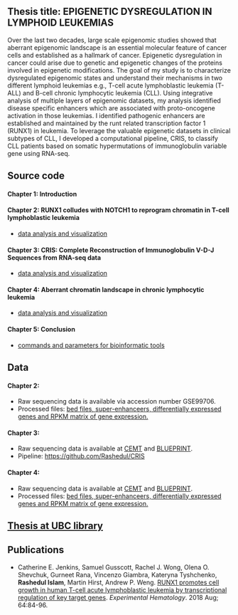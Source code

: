 ## Thesis title: EPIGENETIC DYSREGULATION IN LYMPHOID LEUKEMIAS
Over the last two decades, large scale epigenomic studies showed that aberrant epigenomic landscape is an essential molecular feature of cancer cells and established as a hallmark of cancer. Epigenetic dysregulation in cancer could arise due to genetic and epigenetic changes of the proteins involved in epigenetic modifications. The goal of my study is to characterize dysregulated epigenomic states and understand their mechanisms in two different lymphoid leukemias e.g., T-cell acute lymphoblastic leukemia (T-ALL) and B-cell chronic lymphocytic leukemia (CLL). Using integrative analysis of multiple layers of epigenomic datasets, my analysis identified disease specific enhancers which are associated with proto-oncogene activation in those leukemias. I identified pathogenic enhancers are established and maintained by the runt related transcription factor 1 (RUNX1) in leukemia. To leverage the valuable epigenetic datasets in clinical subtypes of CLL, I developed a computational pipeline, CRIS, to classify CLL patients based on somatic hypermutations of immunoglobulin variable gene using RNA-seq. 

## Source code

#### Chapter 1: Introduction

#### Chapter 2: RUNX1 colludes with NOTCH1 to reprogram chromatin in T-cell lymphoblastic leukemia
- [data analysis and visualization](https://github.com/Rashedul/PhD_thesis/blob/main/script/chapter-2.md)

#### Chapter 3: CRIS: Complete Reconstruction of Immunoglobulin V-D-J Sequences from RNA-seq data
- [data analysis and visualization](https://github.com/Rashedul/PhD_thesis/blob/main/script/chapter-3.md)

#### Chapter 4: Aberrant chromatin landscape in chronic lymphocytic leukemia
- [data analysis and visualization](https://github.com/Rashedul/PhD_thesis/blob/main/script/chapter-3.md)

#### Chapter 5: Conclusion 

- [commands and parameters for bioinformatic tools](https://github.com/Rashedul/PhD_thesis/blob/main/script/Command.md)

## Data
#### Chapter 2: 
- Raw sequencing data is available via accession number GSE99706.
- Processed files: [bed files, super-enhanceers, differentially expressed genes and RPKM matrix of gene expression.](https://github.com/Rashedul/PhD_thesis/tree/main/data/chapter-2) 

#### Chapter 3: 
- Raw sequencing data is available at [CEMT](https://thisisepigenetics.ca/data/CEMT/epi2021/grid/) and [BLUEPRINT](http://dcc.blueprint-epigenome.eu/#/home).
- Pipeline: https://github.com/Rashedul/CRIS 

#### Chapter 4: 
- Raw sequencing data is available at [CEMT](https://thisisepigenetics.ca/data/CEMT/epi2021/grid/) and [BLUEPRINT](http://dcc.blueprint-epigenome.eu/#/home).
- Processed files: [bed files, super-enhanceers, differentially expressed genes and RPKM matrix of gene expression.](https://github.com/Rashedul/PhD_thesis/tree/main/data/chapter-4)

## [Thesis at UBC library](https://open.library.ubc.ca/) 

## Publications 

- Catherine E. Jenkins, Samuel Gusscott, Rachel J. Wong, Olena O. Shevchuk, Gurneet Rana, Vincenzo Giambra, Kateryna Tyshchenko, **Rashedul Islam**, Martin Hirst, Andrew P. Weng. [RUNX1 promotes cell growth in human T-cell acute lymphoblastic leukemia by transcriptional regulation of key target genes](https://pubmed.ncbi.nlm.nih.gov/29733873/). *Experimental Hematology*. 2018 Aug; 64:84-96. 

